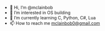 - 👋 Hi, I’m @mclainbob
- 👀 I’m interested in OS building
- 🌱 I’m currently learning C, Python, C#, Lua
- 📫 How to reach me mclainbob0@gmail.com

<!---
mclainbob/mclainbob is a ✨ special ✨ repository because its `README.md` (this file) appears on your GitHub profile.
You can click the Preview link to take a look at your changes.
--->
